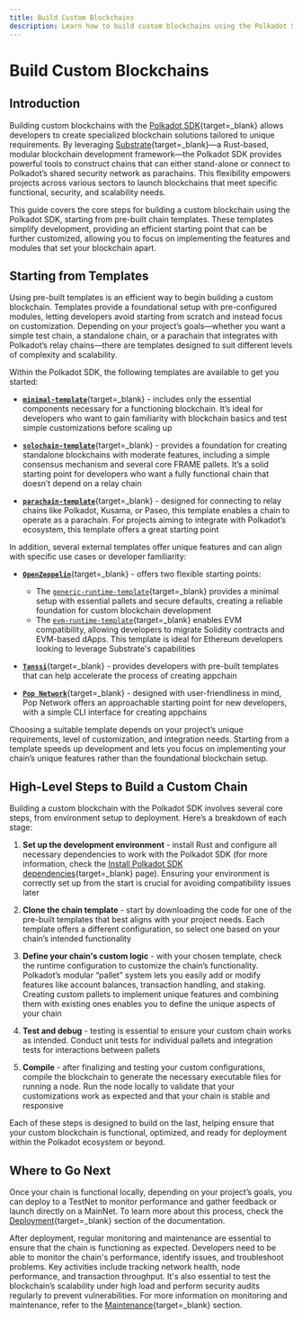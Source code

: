 ```yaml
---
title: Build Custom Blockchains
description: Learn how to build custom blockchains using the Polkadot SDK, focusing on pre-built chain templates for faster development.
---
```


# Build Custom Blockchains

## Introduction

Building custom blockchains with the [Polkadot SDK](https://github.com/paritytech/polkadot-sdk/tree/master){target=\_blank} allows developers to create specialized blockchain solutions tailored to unique requirements. By leveraging [Substrate](https://github.com/paritytech/polkadot-sdk/tree/master/substrate){target=\_blank}—a Rust-based, modular blockchain development framework—the Polkadot SDK provides powerful tools to construct chains that can either stand-alone or connect to Polkadot’s shared security network as parachains. This flexibility empowers projects across various sectors to launch blockchains that meet specific functional, security, and scalability needs.

This guide covers the core steps for building a custom blockchain using the Polkadot SDK, starting from pre-built chain templates. These templates simplify development, providing an efficient starting point that can be further customized, allowing you to focus on implementing the features and modules that set your blockchain apart.

## Starting from Templates

Using pre-built templates is an efficient way to begin building a custom blockchain. Templates provide a foundational setup with pre-configured modules, letting developers avoid starting from scratch and instead focus on customization. Depending on your project’s goals—whether you want a simple test chain, a standalone chain, or a parachain that integrates with Polkadot’s relay chains—there are templates designed to suit different levels of complexity and scalability.

Within the Polkadot SDK, the following templates are available to get you started:

- [**`minimal-template`**](https://github.com/paritytech/polkadot-sdk/tree/master/templates/minimal){target=\_blank} - includes only the essential components necessary for a functioning blockchain. It’s ideal for developers who want to gain familiarity with blockchain basics and test simple customizations before scaling up

- [**`solochain-template`**](https://github.com/paritytech/polkadot-sdk/tree/master/templates/solochain){target=\_blank} - provides a foundation for creating standalone blockchains with moderate features, including a simple consensus mechanism and several core FRAME pallets. It’s a solid starting point for developers who want a fully functional chain that doesn’t depend on a relay chain

- [**`parachain-template`**](https://github.com/paritytech/polkadot-sdk/tree/master/templates/parachain){target=\_blank} - designed for connecting to relay chains like Polkadot, Kusama, or Paseo, this template enables a chain to operate as a parachain. For projects aiming to integrate with Polkadot’s ecosystem, this template offers a great starting point

In addition, several external templates offer unique features and can align with specific use cases or developer familiarity:

- [**`OpenZeppelin`**](https://github.com/OpenZeppelin/polkadot-runtime-templates/tree/main){target=\_blank} - offers two flexible starting points:
    - The [`generic-runtime-template`](https://github.com/OpenZeppelin/polkadot-runtime-templates/tree/main/generic-template){target=\_blank} provides a minimal setup with essential pallets and secure defaults, creating a reliable foundation for custom blockchain development
    - The [`evm-runtime-template`](https://github.com/OpenZeppelin/polkadot-runtime-templates/tree/main/evm-template){target=\_blank} enables EVM compatibility, allowing developers to migrate Solidity contracts and EVM-based dApps. This template is ideal for Ethereum developers looking to leverage Substrate's capabilities

- [**`Tanssi`**](https://github.com/moondance-labs/tanssi/tree/master/container-chains/runtime-templates){target=\_blank} - provides developers with pre-built templates that can help accelerate the process of creating appchain

- [**`Pop Network`**](https://learn.onpop.io/appchains/pop-cli/new#templates){target=\_blank} - designed with user-friendliness in mind, Pop Network offers an approachable starting point for new developers, with a simple CLI interface for creating appchains 

Choosing a suitable template depends on your project’s unique requirements, level of customization, and integration needs. Starting from a template speeds up development and lets you focus on implementing your chain’s unique features rather than the foundational blockchain setup.

## High-Level Steps to Build a Custom Chain


Building a custom blockchain with the Polkadot SDK involves several core steps, from environment setup to deployment. Here’s a breakdown of each stage:

1. **Set up the development environment** - install Rust and configure all necessary dependencies to work with the Polkadot SDK (for more information, check the [Install Polkadot SDK dependencies](/develop/parachains/get-started/install-polkadot-sdk/){target=\_blank} page). Ensuring your environment is correctly set up from the start is crucial for avoiding compatibility issues later

2. **Clone the chain template** - start by downloading the code for one of the pre-built templates that best aligns with your project needs. Each template offers a different configuration, so select one based on your chain’s intended functionality

3. **Define your chain's custom logic** - with your chosen template, check the runtime configuration to customize the chain’s functionality. Polkadot’s modular “pallet” system lets you easily add or modify features like account balances, transaction handling, and staking. Creating custom pallets to implement unique features and combining them with existing ones enables you to define the unique aspects of your chain

4. **Test and debug** - testing is essential to ensure your custom chain works as intended. Conduct unit tests for individual pallets and integration tests for interactions between pallets

5. **Compile** - after finalizing and testing your custom configurations, compile the blockchain to generate the necessary executable files for running a node. Run the node locally to validate that your customizations work as expected and that your chain is stable and responsive

Each of these steps is designed to build on the last, helping ensure that your custom blockchain is functional, optimized, and ready for deployment within the Polkadot ecosystem or beyond.

## Where to Go Next

Once your chain is functional locally, depending on your project’s goals, you can deploy to a TestNet to monitor performance and gather feedback or launch directly on a MainNet. To learn more about this process, check the [Deployment](/develop/parachains/deployment/){target=\_blank} section of the documentation.

After deployment, regular monitoring and maintenance are essential to ensure that the chain is functioning as expected. Developers need to be able to monitor the chain's performance, identify issues, and troubleshoot problems. Key activities include tracking network health, node performance, and transaction throughput. It's also essential to test the blockchain’s scalability under high load and perform security audits regularly to prevent vulnerabilities. For more information on monitoring and maintenance, refer to the [Maintenance](/develop/parachains/maintenance/){target=\_blank} section.